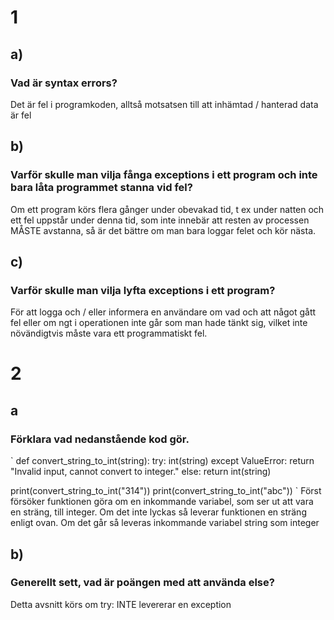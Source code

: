 # 1
## a)
### Vad är syntax errors?
Det är fel i programkoden, alltså motsatsen till att inhämtad / hanterad data är fel

## b)
### Varför skulle man vilja fånga exceptions i ett program och inte bara låta programmet stanna vid fel?
Om ett program körs flera gånger under obevakad tid, t ex under natten och ett fel uppstår under denna tid, som inte innebär att resten av processen MÅSTE avstanna, så är det bättre om man bara loggar felet och kör nästa.

## c)
### Varför skulle man vilja lyfta exceptions i ett program?
För att logga och / eller informera en användare om vad och att något gått fel eller om ngt i operationen inte går som man hade tänkt sig, vilket inte növändigtvis måste vara ett programmatiskt fel.

# 2
## a
### Förklara vad nedanstående kod gör.
`
def convert_string_to_int(string):
    try:
        int(string)
    except ValueError:
        return "Invalid input, cannot convert to integer."
    else:
        return int(string)

print(convert_string_to_int("314"))
print(convert_string_to_int("abc"))
`
Först försöker funktionen göra om en inkommande variabel, som ser ut att vara en sträng, till integer.
Om det inte lyckas så leverar funktionen en sträng enligt ovan.
Om det går så leveras inkommande variabel string som integer

## b)
### Generellt sett, vad är poängen med att använda else?
Detta avsnitt körs om try: INTE levererar en exception